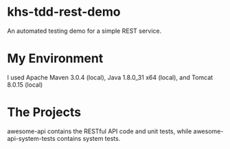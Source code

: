 khs-tdd-rest-demo
======================
An automated testing demo for a simple REST service.

My Environment
======================
I used Apache Maven 3.0.4 (local), Java 1.8.0_31 x64 (local), and Tomcat 8.0.15 (local)

The Projects
======================
awesome-api contains the RESTful API code and unit tests, while awesome-api-system-tests contains system tests.